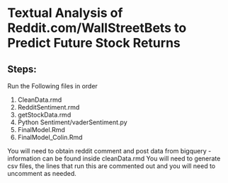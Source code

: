 
# Textual Analysis of Reddit.com/WallStreetBets to Predict Future Stock Returns

## Steps:
Run the Following files in order

1. CleanData.rmd
2. RedditSentiment.rmd
3. getStockData.rmd
4. Python Sentiment/vaderSentiment.py
5. FinalModel.Rmd
6. FinalModel_Colin.Rmd

You will need to obtain reddit comment and post data from bigquery - information can be found inside cleanData.rmd
You will need to generate csv files, the lines that run this are commented out and you will need to uncomment as needed. 
